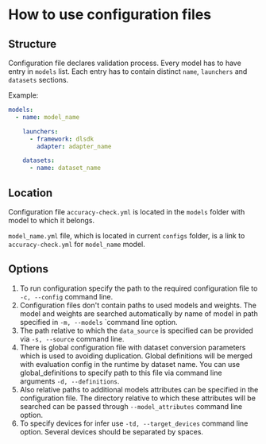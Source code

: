 # How to use configuration files

## Structure

Configuration file declares validation process. Every model has to have entry in `models` list. Each entry has to contain distinct `name`, `launchers` and `datasets` sections.

Example:

```yaml
models:
  - name: model_name

    launchers:
      - framework: dlsdk
        adapter: adapter_name

    datasets:
      - name: dataset_name
```

## Location

Configuration file `accuracy-check.yml` is located in the `models` folder with model to which it belongs.

`model_name.yml` file, which is located in current `configs` folder, is a link to `accuracy-check.yml` for `model_name` model.

## Options

1. To run configuration specify the path to the required configuration file to `-c, --config` command line.
2. Configuration files don't contain paths to used models and weights. The model and weights are searched automatically by name of model in path specified in `-m, --models` `command line option.
3. The path relative to which the `data_source` is specified can be provided via  `-s, --source` command line.
4. There is global configuration file with dataset conversion parameters which is used to avoiding duplication. Global definitions will be merged with evaluation config in the runtime by dataset name. You can use global_definitions to specify path to this file via command line arguments `-d, --definitions`.
5. Also relative paths to additional models attributes can be specified in the configuration file. The directory relative to which these attributes will be searched can be passed through `--model_attributes` command line option.
6. To specify devices for infer use `-td, --target_devices` command line option. Several devices should be separated by spaces.
